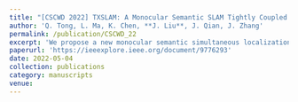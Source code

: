 ```yaml
---
title: "[CSCWD 2022] TXSLAM: A Monocular Semantic SLAM Tightly Coupled with Planar Text Features"
author: 'Q. Tong, L. Ma, K. Chen, **J. Liu**, J. Qian, J. Zhang'
permalink: /publication/CSCWD_22
excerpt: 'We propose a new monocular semantic simultaneous localization and mapping (SLAM) system that tightly couples planar text features. The system treats text features as a plane with rich texture information and semantic information, and more accurate camera pose estimation can be obtained by tightly coupling the semantic plane. Unlike previous work, it pioneers the use of words contained in the text to represent the semantic information of the plane, which enables the use of simpler and more efficient data association algorithms to match geometric planes. We evaluate our method in public datasets, and the final experimental results prove that our proposed system improves the accuracy of camera pose estimation. Additionally, the system augments the sparse map with semantic plane information, enhancing the applicability of the system in robotics, unmanned driving, augmented reality (AR), and virtual reality.'
paperurl: 'https://ieeexplore.ieee.org/document/9776293'
date: 2022-05-04
collection: publications
category: manuscripts
venue: 
---
```

